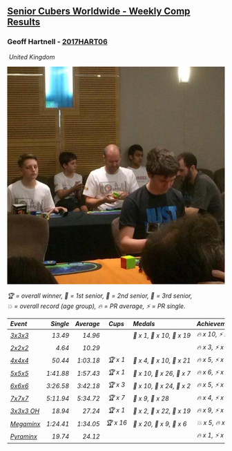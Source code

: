 <style>table {white-space: nowrap;}</style>
<link rel="stylesheet" type="text/css" href="/scw-comp/css/flags.css" />

## [Senior Cubers Worldwide - Weekly Comp Results](/scw-comp/results/)
### Geoff Hartnell - [2017HART06](https://www.worldcubeassociation.org/persons/2017HART06)

<i class="flag flag-GB" />&nbsp;United Kingdom

![Geoff Hartnell](1614452896.jpg)

<span style="white-space: nowrap;">🏆 = overall winner</span>, <span style="white-space: nowrap;">🥇 = 1st senior</span>, <span style="white-space: nowrap;">🥈 = 2nd senior</span>, <span style="white-space: nowrap;">🥉 = 3rd senior</span>, <span style="white-space: nowrap;">💥 = overall record (age group)</span>, <span style="white-space: nowrap;">🔥 = PR average</span>, <span style="white-space: nowrap;">⚡ = PR single</span>.

| Event | Single | Average | Cups | Medals | Achievements|
| :-- | --: | --: | :--: | :-- | :-- |
| [3x3x3](333.md) | 13.49 | 14.96 |  | 🥇 x 1, 🥈 x 10, 🥉 x 19 | 🔥 x 10, ⚡ x 6 |
| [2x2x2](222.md) | 4.64 | 10.29 |  |  | 🔥 x 3, ⚡ x 2 |
| [4x4x4](444.md) | 50.44 | 1:03.18 | 🏆 x 1 | 🥇 x 4, 🥈 x 10, 🥉 x 21 | 🔥 x 5, ⚡ x 8 |
| [5x5x5](555.md) | 1:41.88 | 1:57.43 | 🏆 x 1 | 🥇 x 10, 🥈 x 26, 🥉 x 7 | 🔥 x 6, ⚡ x 5 |
| [6x6x6](666.md) | 3:26.58 | 3:42.18 | 🏆 x 3 | 🥇 x 10, 🥈 x 24, 🥉 x 2 | 🔥 x 5, ⚡ x 4 |
| [7x7x7](777.md) | 5:11.94 | 5:34.72 | 🏆 x 7 | 🥇 x 9, 🥈 x 28 | 🔥 x 4, ⚡ x 5 |
| [3x3x3 OH](333oh.md) | 18.94 | 27.24 | 🏆 x 1 | 🥇 x 2, 🥈 x 22, 🥉 x 19 | 🔥 x 9, ⚡ x 7 |
| [Megaminx](minx.md) | 1:24.41 | 1:34.05 | 🏆 x 16 | 🥇 x 20, 🥈 x 9, 🥉 x 6 | 💥 x 5, 🔥 x 4, ⚡ x 6 |
| [Pyraminx](pyram.md) | 19.74 | 24.12 |  |  | 🔥 x 1, ⚡ x 1 |

<!-- Global site tag (gtag.js) - Google Analytics -->
<script async src="https://www.googletagmanager.com/gtag/js?id=UA-86348435-3"></script>
<script>window.dataLayer = window.dataLayer || []; function gtag() {dataLayer.push(arguments);} gtag('js', new Date()); gtag('config', 'UA-86348435-3');</script>
